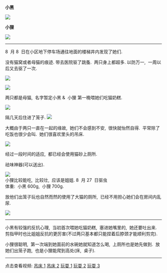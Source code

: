 **小黑**

![](https://bn1301files.storage.live.com/y4m5z1uVRE6P703oC45yxxsfRouBQ2Xonj4h9-8S-Y4lBbCUDdFTxtXBS47sI1TtyPOB7H181MHonRSgAtZRDqPiBc1_8AmyaYNa04va8E5ZVPin_x_jDgvrEMxonFXvKttF8htbtDh_F4Dr6FghqbcLfnDqTcudXgph0wZekgc-fZTNhXrreQ9yH9xOTNhyE5YsnvU-aDcPzAVTMiFEsuCp-1bcjddo4UXOY-UaOIQepQ?encodeFailures=1&width=400&height=538)

**小狸**

![](https://bn1301files.storage.live.com/y4mc4D8st4A740aPUGdg1JJuS_N4UL6ik1RIWHn77yKXatcRhJutINrpuhh4Fe9KZB8_4nxHFs9xvsuCLggNuMWk4zGjrLrHMxwrDTJkBqyHAFeHC964FVewZ6NNv3tvMHvaJbujLTQokgUn-xOv45hev8wxQby522-qkTis7XTDufnDbdYpHDNERdbvbLfZAliprnafPq3t_5IzNZnyKNUVIkD12Ffn8FJyyQwNH8NBek?encodeFailures=1&width=400&height=533)

---

8  月 8  日在小区地下停车场通往地面的楼梯井内发现了她们.

没有猫窝或者母猫的痕迹.
带去医院驱了跳蚤.  两只身上都超多.
以防万一,  一周以后又去驱了一次.

![](https://bn1301files.storage.live.com/y4mGT8eaby8q5WySqooS4w-n1Q4dIV1tK-m4yRxKc4t0Uy1KfE2bHY87qry6m3bSGeU2svfm5WoVfzdlgFNhP41Vh3lk8U3x6Lz3YEziH18Q9kw4O1QWyUuOf57iQ_nE0JCFlTfTtxcGlsrYJOi1L5AaAb7pOPwMlmvehR9lT9unZFH2C8feMNfume5BNVDfDO0ocnVMot3pj6KVFKv5bTdfaB-fADuY_dvG_e1-HUXJt4?encodeFailures=1&width=400&height=536)

![](https://bn1301files.storage.live.com/y4mh-PAS31oCH_o8NEF5Ime1NXC8M7UCibE2RqRueqfkaYHVR7J4mgii-s_m3VdR6HLFz9ArHzTc2vzhEKF4sZR0n--lcUjA-g6IwSB8SiYTq1mmjcRhb-fgC6T-iCygSm-kgnDjm_Gq-1jv8-Y5oH3U0Y68zguWnVW-yWHX1hneCZskvB7zqAMQzUzrYoJt3-GqHq5wJ3WA-bdu_6lvYl1B3rN9acH05T3MmuODmVsOhA?encodeFailures=1&width=400&height=537)

两只都是母猫,  名字暂定小黑 &  小狸
第一晚喂她们吃猫奶糕.

![](https://bn1301files.storage.live.com/y4mocGnPNB82fwga-a-MTSTJjBk3eVaPWIVK9ud9LgHBvbahGJZxbQv3jSLZRDyTbb3fgvPaFlDA7YGV18w0o8qxnMRwOYY-b29ERXsFH4VSyxCuJWpxTJBpx1FL_E_9ARWUcSyUcXNImJ6YsTpWolaqat33LSc3S9oVpDFd8EF7IPxvJ5sJ4kQIWtuWTbkbE3oBLRs-MIC2Fi8KxVly2Y5xj4l3AdWNzRnG-LF9xb0t_8?encodeFailures=1&width=400&height=398)

隔几天后住进了笼子.
![](https://bn1301files.storage.live.com/y4mXMDy9t7snDotDWuz-5jDkeSdS4hs1mRI206dTdA22UPGoN35TaycWpBb9MTfcMTDuog3ICzCFrLYekpo8ckZ1gfCOaazTPw2zpKWP87hMxTHubc6KEeA07gzI9oeIqvOw-yQD4LaO3x2sOKj6CdJRjjaQOu7LywX0r0wDqrRibmERfPvkmMu5UPtS1YRCpN6oZSwq_daYMxBuu7fnfkIFExmb8oYFsX1IaG3qPiGT10?encodeFailures=1&width=400&height=537)

大概由于两只一直在一起的缘故,  她们不会感到不安,  很快就怡然自得.  平常除了吃饭也很少会叫. 
她们很喜欢里头的吊床.

![](https://bn1301files.storage.live.com/y4mpUxDWq4rMzXn9ajpejeL7-PHLoz-fE4KdHzd9QfXOJdj46iK6UUZE0dG3_M2p8NBj6_15eVS8MPJrx4EIQpCyOAtvq_Ly1I_dITwXqGKj_WZU1JbC67Rx7-O_FjLbXm39PDTjHijfxsqNb9dPEqzQQORHiY0DQWN4QrODHq-ebEKj_wJA_IgWV7CCHeqxbHd-DqSqYjwur1wmfP44Wq86_TdjnnLCkriPM20CQktUNw?encodeFailures=1&width=400&height=435)

经过一段时间的适应,  都已经会使用猫砂上厕所.

祛味神器(可以送出).

![](https://bn1301files.storage.live.com/y4mdIwrxYHCtYa3FTBdL3VWVIRIAexIGu7kDkvnK2oT58GzFdnXKiZ-cdjm5_Cl_sQ2oJMCzJAjbbTYmb4pHv5VtCVadYRd9lkOQvXCEmlR6bT-m6_QSQXFQWHhK61WtIwkWzZfOsm_cc3Q2aypMQHpK-1E38Rx9kOyswKz1bBbd7A_ZLHr-YsznUv1frBVAKd8O1alw38R0s0Z6p9GdIB_cyLelUtJql67BmEHsdpu7mk?encodeFailures=1&width=400&height=402)  
小狸比较能吃,  比较壮,  应该是姐姐.
8  月 27  日驱虫  
体重:  小黑 600g,  小狸 700g.

放他们出笼子玩也自然而然的使用了大猫的厕所,  已经不用担心她们会在房间内乱尿.

![](https://bn1301files.storage.live.com/y4mah8AUgOcHCXDwnTl2CcdaVsPsN3ao4YwHUfQdnVYTC-MYxQz-kB9fCJnDtPEkWzq1lcl0Qr7p-dT_0P_2twLkSz8V3x3oW8QRSnk9MXbuhIf7w8WoiCsLA5XMHazVsR1WNr_EXFIw-9Xzne6XNkfjCYP2ytwaV7T-gGQ0PcBRn6twbIE8E5GqD5sFPr9KRJTnr0OpIumoH9dZDRmEOWxy1_KPOvJpeffZAFt5iyOjtQ?encodeFailures=1&width=400&height=436)

---

小黑有较强的反抗心理,  当初首次喂她吃猫奶糕,  塞进她嘴里的,  她还要吐出来.  剪指甲时也比姐姐反抗的更厉害(不过两只基本都只能捏着后脖颈才能顺利剪完).

小狸很聪明,  第一次端到她面前的水碗她就知道怎么喝,  上厕所也是她先做到.  放她们出笼子跑,  也是小狸能爬到高处(床,  桌子).

---

点击查看视频: [吊床 1](https://1drv.ms/v/s!AnL_4nJN4CIggoM4sGAaqkLRcIoQOQ) [吊床 2](https://1drv.ms/v/s!AnL_4nJN4CIggoM5YJ8fH2X9StNXSg) [玩耍 1](https://1drv.ms/v/s!AnL_4nJN4CIggoM3HpQCNhQg-z5aSA) [玩耍 2](https://1drv.ms/v/s!AnL_4nJN4CIggoM6M8xYk9AoEyTAgA) [玩耍 3](https://1drv.ms/v/s!AnL_4nJN4CIggoM7yOGnAmMRIRlTWw)
